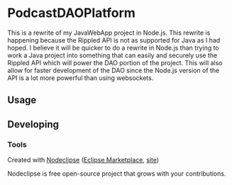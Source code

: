 # PodcastDAOPlatform
This is a rewrite of my JavaWebApp project in Node.js. This rewrite is happening because the Rippled API is not as supported for Java as I had hoped. I believe it will be quicker to do a rewrite in Node.js than trying to work a Java project into something that can easily and securely use the Rippled API which will power the DAO portion of the project. This will also allow for faster development of the DAO since the Node.js version of the API is a lot more powerful than using websockets.


## Usage



## Developing



### Tools

Created with [Nodeclipse](https://github.com/Nodeclipse/nodeclipse-1)
 ([Eclipse Marketplace](http://marketplace.eclipse.org/content/nodeclipse), [site](http://www.nodeclipse.org))   

Nodeclipse is free open-source project that grows with your contributions.

